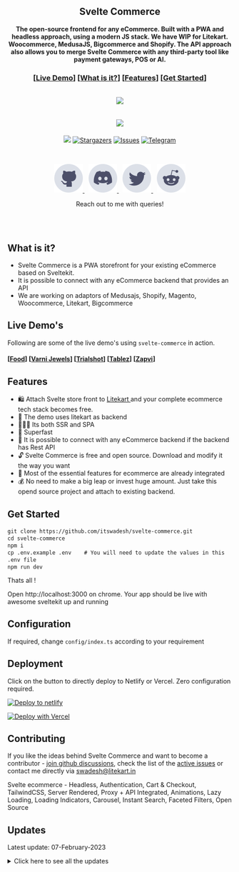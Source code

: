 <div align="center">
<h2>Svelte Commerce</h2>
</div>

<div align="center">

**The open-source frontend for any eCommerce. Built with a PWA and headless approach, using a modern JS stack. We have WIP for Litekart. Woocommerce, MedusaJS, Bigcommerce and Shopify. The API approach also allows you to merge Svelte Commerce with any third-party tool like payment gateways, POS or AI.**

</div>

<div align="center">

### [[Live Demo](https://demo.litekart.in/)] \[[What is it?](#what-is-it)] \[[Features](#features)] \[[Get Started](#get-started)]

</div>

<div align="center" width="60%" height="auto">
  <br>
    <img src=".github/svelte-commerce.gif">
</div>
<br/>

<p align="center">
  <img src="https://img.shields.io/badge/Made_With-Svelte-red.svg?style=for-the-badge&color=dc8a78&logoColor=FF3E00&labelColor=302D41&logo=svelte"><br/><br/>
  <img src="https://img.shields.io/badge/Maintained%3F-Yes-blueviolet?style=for-the-badge&color=209fb5&labelColor=5c5f77">
	<a href="https://github.com/itswadesh/svelte-commerce/stargazers" target="_blank">
		<img alt="Stargazers" src="https://img.shields.io/github/stars/itswadesh/svelte-commerce?style=for-the-badge&logo=starship&color=C9CBFF&logoColor=D9E0EE&labelColor=302D41"></a>
	<a href="https://github.com/itswadesh/svelte-commerce/issues" target="_blank">
		<img alt="Issues" src="https://img.shields.io/github/issues/itswadesh/svelte-commerce?style=for-the-badge&logo=gitbook&color=B5E8E0&logoColor=D9E0EE&labelColor=302D41"></a>
  <a href="https://t.me/itswadesh" target="_blank">
    <img alt="Telegram" src="https://img.shields.io/badge/Telegram-itswadesh-blue.svg?style=for-the-badge"></a>
</p>

<br/>
<p align="center">
  <a href="https://github.com/itswadesh/svelte-commerce/discussions/new/choose" target="_blank">
    <picture>
      <source srcset="assets/social/macchiato_github.svg" width="64" height="64" alt="Github Logo" media="(prefers-color-scheme: dark)"/>
      <source srcset="assets/social/latte_github.svg" width="64" height="64" alt="Github Logo" media="(prefers-color-scheme: light), (prefers-color-scheme: no-preference)"/>
      <img src="assets/social/latte_github.svg" width="64" height="64" alt="Github Logo"/>
    </picture>
  </a>
  <img src="assets/misc/transparent.png" height="1" width="5"/>
  <a href="https://discord.gg/4G7zbcpt" target="_blank">
    <picture>
      <source srcset="assets/social/macchiato_discord.svg" width="64" height="64" alt="Discord Logo" media="(prefers-color-scheme: dark)"/>
      <source srcset="assets/social/latte_discord.svg" width="64" height="64" alt="Discord Logo" media="(prefers-color-scheme: light), (prefers-color-scheme: no-preference)"/>
      <img src="assets/social/latte_discord.svg" width="64" height="64" alt="Discord Logo"/>
    </picture>
  </a>
  <img src="assets/misc/transparent.png" height="1" width="5"/>
  <a href="https://twitter.com/itswadesh" target="_blank">
    <picture>
      <source srcset="assets/social/macchiato_twitter.svg" width="64" height="64" alt="Twitter Logo" media="(prefers-color-scheme: dark)"/>
      <source srcset="assets/social/latte_twitter.svg" width="64" height="64" alt="Twitter Logo" media="(prefers-color-scheme: light), (prefers-color-scheme: no-preference)"/>
      <img src="assets/social/latte_twitter.svg" width="64" height="64" alt="Twitter Logo"/>
    </picture>
  </a>
  <img src="assets/misc/transparent.png" height="1" width="5"/>
  <a href="https://reddit.com/u/itswadesh" target="_blank">
    <picture>
      <source srcset="assets/social/macchiato_reddit.svg" width="64" height="64" alt="Reddit Logo" media="(prefers-color-scheme: dark)"/>
      <source srcset="assets/social/latte_reddit.svg" width="64" height="64" alt="Reddit Logo" media="(prefers-color-scheme: light), (prefers-color-scheme: no-preference)"/>
      <img src="assets/social/latte_reddit.svg" width="64" height="64" alt="Reddit Logo"/>
    </picture>
  </a>
</p>

<p align="center">
Reach out to me with queries!
</p>
<br/>
<br/>

## What is it?

- Svelte Commerce is a PWA storefront for your existing eCommerce based on Sveltekit.
- It is possible to connect with any eCommerce backend that provides an API
- We are working on adaptors of Medusajs, Shopify, Magento, Woocommerce, Litekart, Bigcommerce

## Live Demo's

Following are some of the live demo's using `svelte-commerce` in action.

#### \[[Food](https://food.misiki.in/)] \[[Varni Jewels](https://varnijewels.com/)] \[[Trialshot](https://next.trialshot.com/)] \[[Tablez](https://tablez.com/)] \[[Zapvi](https://next.zapvi.in/)]

## Features

- 🛍️ Attach Svelte store front to <a href="https://admin.litekart.in/" aria-label="Click to brouse svelte store front"> Litekart </a> and your complete ecommerce tech stack becomes free.
- 👥 The demo uses litekart as backend
- 👨🏻‍💻 Its both SSR and SPA
- 🚀 Superfast
- 🔗 It is possible to connect with any eCommerce backend if the backend has Rest API
- 🔓 Svelte Commerce is free and open source. Download and modify it the way you want
- 🛒 Most of the essential features for ecommerce are already integrated
- 💰 No need to make a big leap or invest huge amount. Just take this opend source project and attach to existing backend.

## Get Started

```
git clone https://github.com/itswadesh/svelte-commerce.git
cd svelte-commerce
npm i
cp .env.example .env    # You will need to update the values in this .env file
npm run dev
```

Thats all !

Open http://localhost:3000 on chrome. Your app should be live with awesome sveltekit up and running

## Configuration

If required, change `config/index.ts` according to your requirement

## Deployment

Click on the button to directly deploy to Netlify or Vercel. Zero configuration required.

<a href="https://app.netlify.com/start/deploy?repository=https://github.com/itswadesh/svelte-commerce" aria-label="Click to deploy into netlify">
<img src="https://www.netlify.com/img/deploy/button.svg" alt="Deploy to netlify">
</a>

[![Deploy with Vercel](https://vercel.com/button)](https://vercel.com/new/clone?repository-url=https%3A%2F%2Fgithub.com%2Fitswadesh%2Fsvelte-commerce&demo-title=SvelteKit%20Commerce)

## Contributing

If you like the ideas behind Svelte Commerce and want to become a contributor - [join github discussions](https://github.com/itswadesh/svelte-commerce/discussions/new/choose), check the list of the [active issues](https://github.com/itswadesh/svelte-commerce/issues) or contact me directly via swadesh@litekart.in

Svelte ecommerce - Headless, Authentication, Cart & Checkout, TailwindCSS, Server Rendered, Proxy + API Integrated, Animations, Lazy Loading, Loading Indicators, Carousel, Instant Search, Faceted Filters, Open Source

## Updates

Latest update: 07-February-2023

<details>
<summary>Click here to see all the updates</summary>

- 07-February-2023 - Prettified.
- 06-February-2023 - Sveltekit 1.5
- 15-December-2022 - Sveltekit 1.0 - Finally.
- 05-December-2022 - fix: Close message
- 30-November-2022 - Fixed: Coupon apply and remove, Added: Back to top fade animation
- 29-November-2022 - Improved image lazy loading technique
- 29-November-2022 - Added Price and Discount filters to product catalog
- 29-November-2022 - Preload data on link hover
- 25-November-2022 - Service worker added
- 10-November-2022 - Product options introduced
- 04-November-2022 - Added verify pincode / zip
- 03-November-2022 - New slider added for more control over design
- 02-November-2022 - Cleanup unused packages
- 31-October-2022 - Dynamic searchbat text
- 31-October-2022 - Added title, description, keywords
- 27-October-2022 - Improved megamenu layout
- 24-October-2022 - fix: login, order success, failed payment, frequently bought together
- 20-October-2022 - Sentry added
- 20-October-2022 - Zero-configuration Coolify deployment
- 16-October-2022 - SEO attributes Added
- 11-October-2022 - Add to cart animation
- 30-September-2022 - Attached to ResT API Backend, Migrated to new Sveltekit version
- 12-September-2022 - Modal based mobile device search instead of page based
- 12-September-2022 - New fully working theme launched
- 04-September-2022 - Product schema Added
- 26-August-2022 - Added Trending Products section
- 26-April-2022 - Latest SvelteKit version
- 26-April-2022 - Improved image lazy loading
- 26-April-2022 - New Banners section
- 26-April-2022 - New Authentication System
- 26-April-2022 - New Blogs section
- 24-April-2022 - Zero-configuration Vercel deployment
- 22-July-2021 - Integrated with netlify deployment
- 07-May-2021 - Completely Migrated to SvelteKit

</details>
